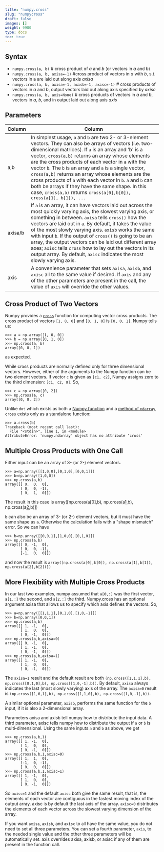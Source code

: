 ```yaml
---
title: "numpy.cross"
slug: "numpycross"
draft: false
images: []
weight: 9980
type: docs
toc: true
---
```


## Syntax
- `numpy.cross(a, b)`  # cross product of *a* and *b* (or vectors in *a* and *b*)
- `numpy.cross(a, b, axisa=-1)`  #cross product of vectors in *a* with *b*, s.t. vectors in a are laid out along axis *axisa*
- `numpy.cross(a, b, axisa=-1, axisb=-1, axisc=-1)` # cross products of vectors in *a* and *b*, output vectors laid out along axis specified by *axisc*
- `numpy.cross(a, b, axis=None)`  # cross products of vectors in *a* and *b*, vectors in *a*, *b*, and in output laid out along axis *axis*


## Parameters



| Column | Column |
| ------ | ------ |
| a,b    | In simplest usage, `a` and `b` are two 2- or 3-element vectors.  They can also be arrays of vectors (i.e. two-dimensional matrices).  If `a` is an array and 'b' is a vector, `cross(a,b)` returns an array whose elements are the cross products of each vector in `a` with the vector `b`.  The `b` is an array and `a` is a single vector, `cross(a,b)` returns an array whose elements are the cross products of `a` with each vector in `b`.  `a` and `b` can both be arrays if they have the same shape.  In this case, `cross(a,b)` returns `cross(a[0],b[0]), cross(a[1], b[1]), ...`|
|axisa/b|If `a` is an array, it can have vectors laid out across the most quickly varying axis, the slowest varying axis, or something in between.  `axisa` tells `cross()` how the vectors are laid out in `a`.  By default, it takes the value of the most slowly varying axis.  `axisb` works the same with input `b`.  If the output of `cross()` is going to be an array, the output vectors can be laid out different array axes; `axisc` tells `cross` how to lay out the vectors in its output array.  By default, `axisc` indicates the most slowly varying axis.|
|axis| A convenience parameter that sets `axisa`, `axisb`, and `axisc` all to the same value if desired.  If `axis` and any of the other parameters are present in the call, the value of `axis` will override the other values.

## Cross Product of Two Vectors
Numpy provides a [`cross`][1] function for computing vector cross products. The cross product of vectors `[1, 0, 0]` and `[0, 1, 0]` is `[0, 0, 1]`. Numpy tells us:

    >>> a = np.array([1, 0, 0])
    >>> b = np.array([0, 1, 0])
    >>> np.cross(a, b)
    array([0, 0, 1])

as expected.

While cross products are normally defined only for three dimensional vectors. However, either of the arguments to the Numpy function can be two element vectors. If vector `c` is given as `[c1, c2]`, Numpy assigns zero to the third dimension: `[c1, c2, 0]`. So,

    >>> c = np.array([0, 2])
    >>> np.cross(a, c)
    array([0, 0, 2])

Unlike `dot` which exists as both a [Numpy function][2] and a [method of `ndarray`][3], `cross` exists only as a standalone function:

    >>> a.cross(b)
    Traceback (most recent call last):
      File "<stdin>", line 1, in <module>
    AttributeError: 'numpy.ndarray' object has no attribute 'cross'


  [1]: https://docs.scipy.org/doc/numpy/reference/generated/numpy.cross.html
  [2]: https://docs.scipy.org/doc/numpy/reference/generated/numpy.dot.html
  [3]: https://docs.scipy.org/doc/numpy/reference/generated/numpy.ndarray.dot.html

## Multiple Cross Products with One Call
Either input can be an array of 3- (or 2-) element vectors.

    >>> a=np.array([[1,0,0],[0,1,0],[0,0,1]])
    >>> b=np.array([1,0,0])
    >>> np.cross(a,b)
    array([[ 0,  0,  0],
           [ 0,  0, -1],
           [ 0,  1,  0]])

The result in this case is array([np.cross(a[0],b), np.cross(a[1],b), np.cross(a[2],b)])

`b` can also be an array of 3- (or 2-) element vectors, but it must have the same shape as `a`. Otherwise the calculation fails with a "shape mismatch" error. So we can have

    >>> b=np.array([[0,0,1],[1,0,0],[0,1,0]])
    >>> np.cross(a,b)
    array([[ 0, -1,  0],
           [ 0,  0, -1],
           [-1,  0,  0]])

and now the result is `array([np.cross(a[0],b[0]), np.cross(a[1],b[1]), np.cross(a[2],b[2])])`


## More Flexibility with Multiple Cross Products
In our last two examples, numpy assumed that `a[0,:]` was the first vector, `a[1,:]` the second, and `a[2,:]` the third. Numpy.cross has an optional argument axisa that allows us to specify which axis defines the vectors. So,

    >>> a=np.array([[1,1,1],[0,1,0],[1,0,-1]])
    >>> b=np.array([0,0,1])
    >>> np.cross(a,b)
    array([[ 1, -1,  0],
           [ 1,  0,  0],
           [ 0, -1,  0]])
    >>> np.cross(a,b,axisa=0)
    array([[ 0, -1,  0],
           [ 1, -1,  0],
           [ 0, -1,  0]])
    >>> np.cross(a,b,axisa=1)
    array([[ 1, -1,  0],
           [ 1,  0,  0],
           [ 0, -1,  0]])

The `axisa=1` result and the default result are both `(np.cross([1,1,1],b), np.cross([0,1,0],b), np.cross([1,0,-1],b))`. By default, `axisa` always indicates the last (most slowly varying) axis of the array. The `axisa=0` result is `(np.cross([1,0,1],b), np.cross([1,1,0],b), np.cross([1,0,-1],b))`.

A similar optional parameter, `axisb`, performs the same function for the `b` input, if it is also a 2-dimensional array.

Parameters axisa and axisb tell numpy how to distribute the input data. A third parameter, axisc tells numpy how to distribute the output if `a` or `b` is multi-dimensional. Using the same inputs `a` and `b` as above, we get

    >>> np.cross(a,b,1)
    array([[ 1, -1,  0],
           [ 1,  0,  0],
           [ 0, -1,  0]])
    >>> np.cross(a,b,1,axisc=0)
    array([[ 1,  1,  0],
           [-1,  0, -1],
           [ 0,  0,  0]])
    >>> np.cross(a,b,1,axisc=1)
    array([[ 1, -1,  0],
           [ 1,  0,  0],
           [ 0, -1,  0]])

So `axisc=1` and the default `axisc` both give the same result, that is, the elements of each vector are contiguous in the fastest moving index of the output array. axisc is by default the last axis of the array. `axisc=0` distributes the elements of each vector across the slowest varying dimension of the array.

If you want `axisa`, `axisb`, and `axisc` to all have the same value, you do not need to set all three parameters. You can set a fourth parameter, `axis`, to the needed single value and the other three parameters will be automatically set. axis overrides axisa, axisb, or axisc if any of them are present in the function call.

